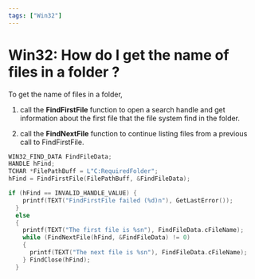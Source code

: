 ```yaml
---
tags: ["Win32"]
---
```


# Win32: How do I get the name of files in a folder ?

<!--markdownlint-disable MD013 MD029 MD036 MD024 MD033 MD040 MD042 MD001 MD051 MD025 MD052-->

To get the name of files in a folder,

1. call the **FindFirstFile** function to open a search handle and get information about the first file that the file system find in the folder.

2. call the **FindNextFile** function to continue listing files from a previous call to FindFirstFile.

```c
WIN32_FIND_DATA FindFileData; 
HANDLE hFind; 
TCHAR *FilePathBuff = L"C:RequiredFolder"; 
hFind = FindFirstFile(FilePathBuff, &FindFileData);

if (hFind == INVALID_HANDLE_VALUE) { 
    printf(TEXT("FindFirstFile failed (%d)n"), GetLastError()); 
  } 
  else
  { 
    printf(TEXT("The first file is %sn"), FindFileData.cFileName); 
    while (FindNextFile(hFind, &FindFileData) != 0) 
    { 
      printf(TEXT("The next file is %sn"), FindFileData.cFileName);
    } FindClose(hFind);
  } 
```

